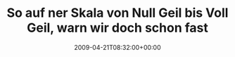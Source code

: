 ---
retweeted: false
source: <a href="http://twitter.com" rel="nofollow">Twitter Web Client</a>
entities:
  hashtags:
  - text: dorfpunks
    indices:
    - '87'
    - '97'
  symbols: []
  user_mentions: []
  urls: []
display_text_range:
- '0'
- '97'
favorite_count: '0'
id_str: '1573514902'
truncated: false
retweet_count: '0'
id: '1573514902'
created_at: Tue Apr 21 08:32:00 +0000 2009
favorited: false
full_text: 'So auf ner Skala von Null Geil bis Voll Geil, warn wir doch schon fast
  über Halb Geil! #dorfpunks'
lang: de
tags:
- dorfpunks
- pesos/twitter
date: '2009-04-21T08:32:00+00:00'
src: https://twitter.com/bascht/status/1573514902
original_url: https://twitter.com/bascht/status/1573514902
type: twitter_tweet
text: 'So auf ner Skala von Null Geil bis Voll Geil, warn wir doch schon fast über
  Halb Geil! #dorfpunks'
title: 'So auf ner Skala von Null Geil bis Voll Geil, warn wir doch schon fast '

---